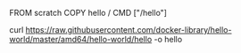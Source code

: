 

FROM scratch
COPY hello /
CMD ["/hello"]

curl https://raw.githubusercontent.com/docker-library/hello-world/master/amd64/hello-world/hello -o hello